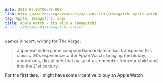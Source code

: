 ```yaml
---
date: 2015-05-02T00:00:00Z
link: http://www.theverge.com/2015/4/28/8507191/tamagotchi-apple-watch-app
tag: Apple, tamagotchi, apps
title: Apple Watch - Its also a Tamagotchi
# url: /2015/05/02/tamagotchi-watch/
---
```


James Vincent, writing for The Verge: 

> Japanese video game company Bandai Namco has transposed this classic '90s experience to the Apple Watch, bringing the blobby, amorphous, digital pets that many of us remember from our childhood into the 21st century.

For the first time, I might have some incentive to buy an Apple Watch
